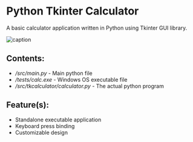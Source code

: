 Python Tkinter Calculator
==========================

A basic calculator application written in Python using Tkinter GUI library.

![caption]()

Contents:
----------

- */src/main.py* - Main python file
- */tests/calc.exe* - Windows OS executable file
- */src/tkcalculator/calculator.py* - The actual python program


Feature(s):
----------
- Standalone executable application
- Keyboard press binding
- Customizable design

